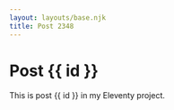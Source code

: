 ```yaml
---
layout: layouts/base.njk
title: Post 2348
---
```


# Post {{ id }}

This is post {{ id }} in my Eleventy project.
